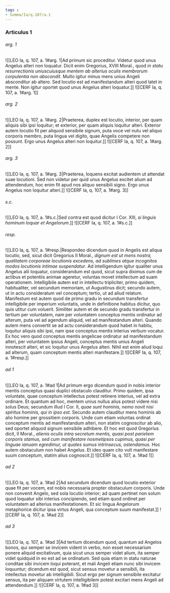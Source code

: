 ```yaml
---
tags : 
- Summa/Ia/q.107/a.1
---
```


### Articulus 1

###### arg. 1
![[LEO Ia, q. 107, a. 1#arg. 1|Ad primum sic proceditur. Videtur quod unus Angelus alteri non loquatur. Dicit enim Gregorius, XVIII Moral., quod *in statu resurrectionis uniuscuiusque mentem ab alterius oculis membrorum corpulentia non abscondit*. Multo igitur minus mens unius Angeli absconditur ab altero. Sed locutio est ad manifestandum alteri quod latet in mente. Non igitur oportet quod unus Angelus alteri loquatur.]]
![[CERF Ia, q. 107, a. 1#arg. 1]]

###### arg. 2
![[LEO Ia, q. 107, a. 1#arg. 2|Praeterea, duplex est locutio, interior, per quam aliquis sibi ipsi loquitur; et exterior, per quam aliquis loquitur alteri. Exterior autem locutio fit per aliquod sensibile signum, puta voce vel nutu vel aliquo corporis membro, puta lingua vel digito, quae Angelis competere non possunt. Ergo unus Angelus alteri non loquitur.]]
![[CERF Ia, q. 107, a. 1#arg. 2]]

###### arg. 3
![[LEO Ia, q. 107, a. 1#arg. 3|Praeterea, loquens excitat audientem ut attendat suae locutioni. Sed non videtur per quid unus Angelus excitet alium ad attendendum, hoc enim fit apud nos aliquo sensibili signo. Ergo unus Angelus non loquitur alteri.]]
![[CERF Ia, q. 107, a. 1#arg. 3]]

###### s.c.
![[LEO Ia, q. 107, a. 1#s.c.|Sed contra est quod dicitur I Cor. XIII, *si linguis hominum loquar et Angelorum*.]]
![[CERF Ia, q. 107, a. 1#s.c.]]

###### resp.
![[LEO Ia, q. 107, a. 1#resp.|Respondeo dicendum quod in Angelis est aliqua locutio, sed, sicut dicit Gregorius II Moral., *dignum est ut mens nostra, qualitatem corporeae locutionis excedens, ad sublimes atque incognitos modos locutionis intimae suspendatur*. Ad intelligendum igitur qualiter unus Angelus alii loquatur, considerandum est quod, sicut supra diximus cum de actibus et potentiis animae ageretur, voluntas movet intellectum ad suam operationem. Intelligibile autem est in intellectu tripliciter, primo quidem, habitualiter, vel secundum memoriam, ut Augustinus dicit; secundo autem, ut in actu consideratum vel conceptum; tertio, ut ad aliud relatum. Manifestum est autem quod de primo gradu in secundum transfertur intelligibile per imperium voluntatis, unde in definitione habitus dicitur, quo quis utitur cum voluerit. Similiter autem et de secundo gradu transfertur in tertium per voluntatem, nam per voluntatem conceptus mentis ordinatur ad alterum, puta vel ad agendum aliquid, vel ad manifestandum alteri. Quando autem mens convertit se ad actu considerandum quod habet in habitu, loquitur aliquis sibi ipsi, nam ipse conceptus mentis interius verbum vocatur. Ex hoc vero quod conceptus mentis angelicae ordinatur ad manifestandum alteri, per voluntatem ipsius Angeli, conceptus mentis unius Angeli innotescit alteri, et sic loquitur unus Angelus alteri. Nihil est enim aliud loqui ad alterum, quam conceptum mentis alteri manifestare.]]
![[CERF Ia, q. 107, a. 1#resp.]]

###### ad 1
![[LEO Ia, q. 107, a. 1#ad 1|Ad primum ergo dicendum quod in nobis interior mentis conceptus quasi duplici obstaculo clauditur. Primo quidem, ipsa voluntate, quae conceptum intellectus potest retinere interius, vel ad extra ordinare. Et quantum ad hoc, mentem unius nullus alius potest videre nisi solus Deus; secundum illud I Cor. II, *quae sunt hominis, nemo novit nisi spiritus hominis, qui in ipso est*. Secundo autem clauditur mens hominis ab alio homine per grossitiem corporis. Unde cum etiam voluntas ordinat conceptum mentis ad manifestandum alteri, non statim cognoscitur ab alio, sed oportet aliquod signum sensibile adhibere. Et hoc est quod Gregorius dicit, II Moral., *alienis oculis intra secretum mentis, quasi post parietem corporis stamus, sed cum manifestare nosmetipsos cupimus, quasi per linguae ianuam egredimur, ut quales sumus intrinsecus, ostendamus*. Hoc autem obstaculum non habet Angelus. Et ideo quam cito vult manifestare suum conceptum, statim alius cognoscit.]]
![[CERF Ia, q. 107, a. 1#ad 1]]

###### ad 2
![[LEO Ia, q. 107, a. 1#ad 2|Ad secundum dicendum quod locutio exterior quae fit per vocem, est nobis necessaria propter obstaculum corporis. Unde non convenit Angelo, sed sola locutio interior; ad quam pertinet non solum quod loquatur sibi interius concipiendo, sed etiam quod ordinet per voluntatem ad alterius manifestationem. Et sic lingua Angelorum metaphorice dicitur ipsa virtus Angeli, qua conceptum suum manifestat.]]
![[CERF Ia, q. 107, a. 1#ad 2]]

###### ad 3
![[LEO Ia, q. 107, a. 1#ad 3|Ad tertium dicendum quod, quantum ad Angelos bonos, qui semper se invicem vident in verbo, non esset necessarium ponere aliquid excitativum, quia sicut unus semper videt alium, ita semper videt quidquid in eo est ad se ordinatum. Sed quia etiam in statu naturae conditae sibi invicem loqui poterant, et mali Angeli etiam nunc sibi invicem loquuntur; dicendum est quod, sicut sensus movetur a sensibili, ita intellectus movetur ab intelligibili. Sicut ergo per signum sensibile excitatur sensus, ita per aliquam virtutem intelligibilem potest excitari mens Angeli ad attendendum.]]
![[CERF Ia, q. 107, a. 1#ad 3]]

